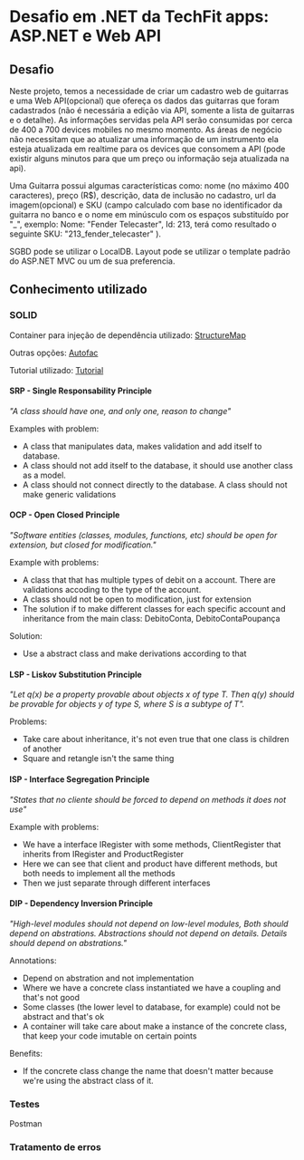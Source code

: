# Desafio em .NET da TechFit apps: ASP.NET e Web API

## Desafio

Neste projeto, temos a necessidade de criar um cadastro web de guitarras e uma Web API(opcional) que ofereça os dados das guitarras que foram cadastrados (não é necessária a edição via API, somente a lista de guitarras e o detalhe). As informações servidas pela API serão consumidas por cerca de 400 a 700 devices mobiles no mesmo momento. As áreas de negócio não necessitam que ao atualizar uma informação de um instrumento ela esteja atualizada em realtime para os devices que consomem a API (pode existir alguns minutos para que um preço ou informação seja atualizada na api).

Uma Guitarra possui algumas características como: nome (no máximo 400 caracteres), preço (R$), descrição, data de inclusão no cadastro, url da imagem(opcional) e SKU (campo calculado com base no identificador da guitarra no banco e o nome em minúsculo com os espaços substituído por "_", exemplo: Nome: "Fender Telecaster", Id: 213, terá como resultado o seguinte SKU: "213_fender_telecaster" ).

SGBD pode se utilizar o LocalDB.
Layout pode se utilizar o template padrão do ASP.NET MVC ou um de sua preferencia.

## Conhecimento utilizado ##

### SOLID

Container para injeção de dependência utilizado: [StructureMap](http://structuremap.github.io/)

Outras opções: [Autofac](https://autofac.org/)

Tutorial utilizado: [Tutorial](https://www.exceptionnotfound.net/using-automapper-with-structuremap-in-asp-net-web-api/)

#### SRP - Single Responsability Principle
*"A class should have one, and only one, reason to change"*

Examples with problem:

- A class that manipulates data, makes validation and add itself to database.
- A class should not add itself to the database, it should use another class as a model.
- A class should not connect directly to the database.
A class should not make generic validations

#### OCP - Open Closed Principle
*"Software entities (classes, modules, functions, etc) should be open for extension, but closed for modification."*

Example with problems:

- A class that that has multiple types of debit on a account. There are validations accoding to the type of the account.
- A class should not be open to modification, just for extension
- The solution if to make different classes for each specific account and inheritance from the main class: DebitoConta, DebitoContaPoupança

Solution:

- Use a abstract class and make derivations according to that

#### LSP - Liskov Substitution Principle
*"Let q(x) be a property provable about objects x of type T. Then q(y) should be provable for objects y of type S, where S is a subtype of T".*

Problems:
- Take care about inheritance, it's not even true that one class is children of another
- Square and retangle isn't the same thing

#### ISP - Interface Segregation Principle
*"States that no cliente should be forced to depend on methods it does not use"*

Example with problems:

- We have a interface IRegister with some methods, ClientRegister that inherits from IRegister and ProductRegister
- Here we can see that client and product have different methods, but both needs to implement all the methods
- Then we just separate through different interfaces

#### DIP - Dependency Inversion Principle
*"High-level modules should not depend on low-level modules, Both should depend on abstrations. Abstractions should not depend on details. Details should depend on abstrations."*

Annotations:

- Depend on abstration and not implementation
- Where we have a concrete class instantiated we have a coupling and that's not good
- Some classes (the lower level to database, for example) could not be abstract and that's ok
- A container will take care about make a instance of the concrete class, that keep your code imutable on certain points

Benefits:
- If the concrete class change the name that doesn't matter because we're using the abstract class of it.

### Testes

Postman

### Tratamento de erros
